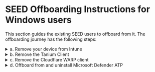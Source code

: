 # SEED Offboarding Instructions for Windows users

This section guides the existing SEED users to offboard from it. The offboarding journey has the following steps:




<details>
<summary>a. Remove your  device from Intune</summary>

1. Click **Start** icon on the taskbar.
2. Go to  **Settings** > **Accounts** > **Access work or school**.
3. Click your account and select **Disconnect**.
</details>

<details>
<summary>b. Remove the Tanium Client</summary>

1. Click **Start** icon on the taskbar.
2. Go to **Settings** > **Apps**.
3. Search for **Tanium Client** and then select **Uninstall**

</details>

<details>
<summary>c. Remove the Cloudflare WARP client</summary><br>

1. Click **Start** icon on the taskbar.
2. Go to **Settings** > **Apps**.
3. Search for **Cloudflare WARP** and then select **Uninstall**.
</details>
<details>
<summary>d. Offboard from and uninstall Microsoft Defender ATP</summary><br>
To remove Microsoft Defender ATP from your device, first you need to offboard from it using the offboarding script.

Check if the script that you received earlier has not yet expired.

?>  The expiry date is indicated on the file name. For example, *MicrosoftDefenderATPOffboardingMacOs_valid_until_2021-11-04.py*

If the script has already expired, choose one of the below options as appropriate:

- If you are a public officer, contact [SEED team](mailto:gcc2.0_support@tech.gov.sg) to get the offboarding script.

- If you are a vendor, contact your Defender ATP administrator to [get the offboarding script](get-offboarding-scripts-for-microsoft-defender-atp).

Once you have the valid offboarding script, do the following to remove Microsoft Defender ATP:
1. Save the offboarding script in the **Downloads** folder.
2. Go to the **Start** and type **cmd**.
3. Right-click on **Command Prompt** and select **Run as administrator**.
4. If prompted, enter your Windows password.
5. Run the following commands:
  ```
  cd "%USERPROFILE%\Downloads\"

  .\name\_of\_offboarding\_script.cmd
  ```

</details>
